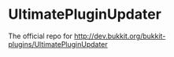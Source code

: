 UltimatePluginUpdater
=====================

The official repo for http://dev.bukkit.org/bukkit-plugins/UltimatePluginUpdater
